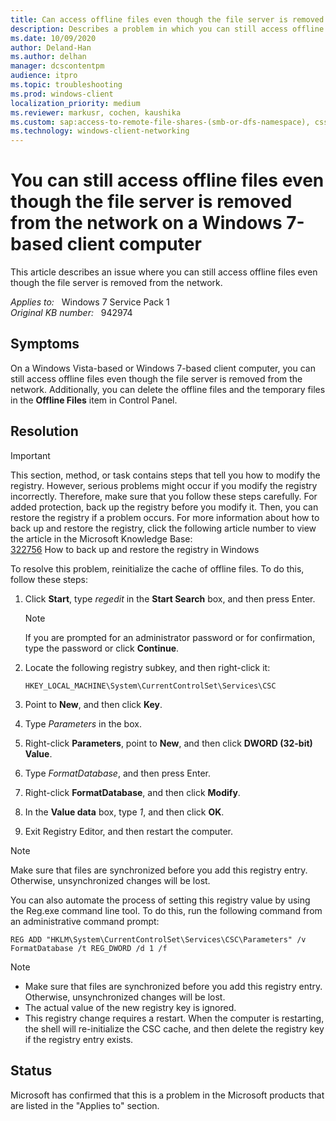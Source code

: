 ```yaml
---
title: Can access offline files even though the file server is removed from the network
description: Describes a problem in which you can still access offline files on a Windows Vista-based or Windows 7-based client computer even though the file server is removed from the network. Provides a resolution.
ms.date: 10/09/2020
author: Deland-Han
ms.author: delhan
manager: dcscontentpm
audience: itpro
ms.topic: troubleshooting
ms.prod: windows-client
localization_priority: medium
ms.reviewer: markusr, cochen, kaushika
ms.custom: sap:access-to-remote-file-shares-(smb-or-dfs-namespace), csstroubleshoot
ms.technology: windows-client-networking
---
```

# You can still access offline files even though the file server is removed from the network on a Windows 7-based client computer

This article describes an issue where you can still access offline files even though the file server is removed from the network.

_Applies to:_ &nbsp; Windows 7 Service Pack 1  
_Original KB number:_ &nbsp; 942974

## Symptoms

On a Windows Vista-based or Windows 7-based client computer, you can still access offline files even though the file server is removed from the network. Additionally, you can delete the offline files and the temporary files in the **Offline Files** item in Control Panel.

## Resolution

> [!IMPORTANT]
> This section, method, or task contains steps that tell you how to modify the registry. However, serious problems might occur if you modify the registry incorrectly. Therefore, make sure that you follow these steps carefully. For added protection, back up the registry before you modify it. Then, you can restore the registry if a problem occurs. For more information about how to back up and restore the registry, click the following article number to view the article in the Microsoft Knowledge Base:  
[322756](https://support.microsoft.com/help/322756) How to back up and restore the registry in Windows  

To resolve this problem, reinitialize the cache of offline files. To do this, follow these steps:

1. Click **Start**, type *regedit* in the **Start Search** box, and then press Enter.

    > [!NOTE]
    > If you are prompted for an administrator password or for confirmation, type the password or click **Continue**.
2. Locate the following registry subkey, and then right-click it:

    `HKEY_LOCAL_MACHINE\System\CurrentControlSet\Services\CSC`
3. Point to **New**, and then click **Key**.
4. Type *Parameters* in the box.
5. Right-click **Parameters**, point to **New**, and then click **DWORD (32-bit) Value**.
6. Type *FormatDatabase*, and then press Enter.
7. Right-click **FormatDatabase**, and then click **Modify**.
8. In the **Value data** box, type *1*, and then click **OK**.
9. Exit Registry Editor, and then restart the computer.

> [!NOTE]
> Make sure that files are synchronized before you add this registry entry. Otherwise, unsynchronized changes will be lost.

You can also automate the process of setting this registry value by using the Reg.exe command line tool. To do this, run the following command from an administrative command prompt:

```console
REG ADD "HKLM\System\CurrentControlSet\Services\CSC\Parameters" /v FormatDatabase /t REG_DWORD /d 1 /f
```  

> [!NOTE]
>
> - Make sure that files are synchronized before you add this registry entry. Otherwise, unsynchronized changes will be lost.
> - The actual value of the new registry key is ignored.
> - This registry change requires a restart. When the computer is restarting, the shell will re-initialize the CSC cache, and then delete the registry key if the registry entry exists.

## Status

Microsoft has confirmed that this is a problem in the Microsoft products that are listed in the "Applies to" section.
